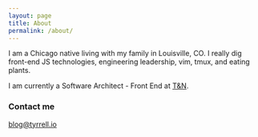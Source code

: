 ```yaml
---
layout: page
title: About
permalink: /about/
---
```


I am a Chicago native living with my family in Louisville, CO. I really dig front-end JS technologies, engineering leadership, vim, tmux, and eating plants.

I am currently a Software Architect - Front End at <a href="https://www.tuftandneedle.com/" target="_blank">T&N</a>.

### Contact me

[blog@tyrrell.io](mailto:blog@tyrrell.io)
